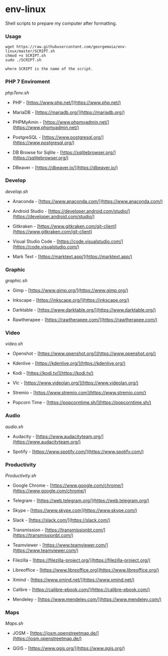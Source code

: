# env-linux

Shell scripts to prepare my computer after formatting.

### Usage

```
wget https://raw.githubusercontent.com/georgemaia/env-linux/master/SCRIPT.sh
chmod +x SCRIPT.sh
sudo ./SCRIPT.sh

where SCRIPT is the name of the script.
```

### PHP 7 Enviroment

*php7env.sh*

-   PHP - [https://www.php.net/](https://www.php.net/)
    
-   MariaDB - [https://mariadb.org/](https://mariadb.org/)
    
-   PHPMyAmin - [https://www.phpmyadmin.net/](https://www.phpmyadmin.net/)

-   PostgreSQL - [https://www.postgresql.org/](https://www.postgresql.org/)

-   DB Browse for Sqlite - [https://sqlitebrowser.org/](https://sqlitebrowser.org/)

-   DBeaver - [https://dbeaver.io/](https://dbeaver.io/)


### Develop

*develop.sh*
    
-   Anaconda - [https://www.anaconda.com/](https://www.anaconda.com/)
    
-   Android Studio - [https://developer.android.com/studio/](https://developer.android.com/studio/)
    
-   Gitkraken - [https://www.gitkraken.com/git-client](https://www.gitkraken.com/git-client)
    
-   Visual Studio Code - [https://code.visualstudio.com/](https://code.visualstudio.com/)
    
-   Mark Text - [https://marktext.app/](https://marktext.app/)
    

### Graphic

*graphic.sh*

-   Gimp - [https://www.gimp.org/](https://www.gimp.org/)
    
-   Inkscape - [https://inkscape.org/](https://inkscape.org/)
    
-   Darktable - [https://www.darktable.org/](https://www.darktable.org/)
    
-   Rawtherapee - [https://rawtherapee.com/](https://rawtherapee.com/)
    

### Video

*video.sh*

-   Openshot - [https://www.openshot.org/](https://www.openshot.org/)
    
-   Kdenlive - [https://kdenlive.org/](https://kdenlive.org/)
    
-   Kodi - [https://kodi.tv/](https://kodi.tv/)
    
-   Vlc - [https://www.videolan.org/](https://www.videolan.org/)
    
-   Stremio - [https://www.stremio.com](https://www.stremio.com/)
    
-   Popcorn Time - [https://popcorntime.sh/](https://popcorntime.sh/)
    

### Audio

*audio.sh*

-   Audacity - [https://www.audacityteam.org/](https://www.audacityteam.org/)
    
-   Spotify - [https://www.spotify.com/](https://www.spotify.com/)
    

### Productivity

*Productivity.sh*

-   Google Chrome - [https://www.google.com/chrome/](https://www.google.com/chrome/)
    
-   Telegram - [https://web.telegram.org/](https://web.telegram.org/)
    
-   Skype - [https://www.skype.com](https://www.skype.com/)
    
-   Slack - [https://slack.com/](https://slack.com/)
    
-   Transmission - [https://transmissionbt.com/](https://transmissionbt.com/)
    
-   Teamviewer - [https://www.teamviewer.com/](https://www.teamviewer.com/)
    
-   Filezilla - [https://filezilla-project.org/](https://filezilla-project.org/)
    
-   Libreoffice - [https://www.libreoffice.org](https://www.libreoffice.org/)
    
-   Xmind - [https://www.xmind.net/](https://www.xmind.net/)
    
-   Calibre - [https://calibre-ebook.com/](https://calibre-ebook.com/)
    
-   Mendeley - [https://www.mendeley.com/](https://www.mendeley.com/)


### Maps

*Maps.sh*

-   JOSM - [https://josm.openstreetmap.de/](https://josm.openstreetmap.de/)

-   QGIS - [https://www.qgis.org/](https://www.qgis.org/)
